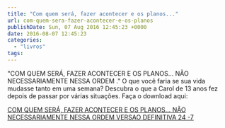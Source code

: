 ```yaml
---
title: "Com quem será, fazer acontecer e os planos..."
url: com-quem-sera-fazer-acontecer-e-os-planos
publishDate: Sun, 07 Aug 2016 12:45:23 +0000
date: 2016-08-07 12:45:23
categories: 
  - "livros"
tags: 
---
```

"COM QUEM SERÁ, FAZER ACONTECER E OS PLANOS... NÃO NECESSARIAMENTE NESSA ORDEM ." O que você faria se sua vida mudasse tanto em uma semana? Descubra o que a Carol de 13 anos fez depois de passar por várias situações. Faça o download aqui:

<a href="http://www.gabi.blog.br/wp-content/uploads/2016/08/COM-QUEM-SERÁ-FAZER-ACONTECER-E-OS-PLANOS...-NÃO-NECESSARIAMENTE-NESSA-ORDEM-VERSAO-DEFINITIVA-24-7.pdf" rel="">COM QUEM SERÁ, FAZER ACONTECER E OS PLANOS... NÃO NECESSARIAMENTE NESSA ORDEM VERSAO DEFINITIVA 24 -7</a>
